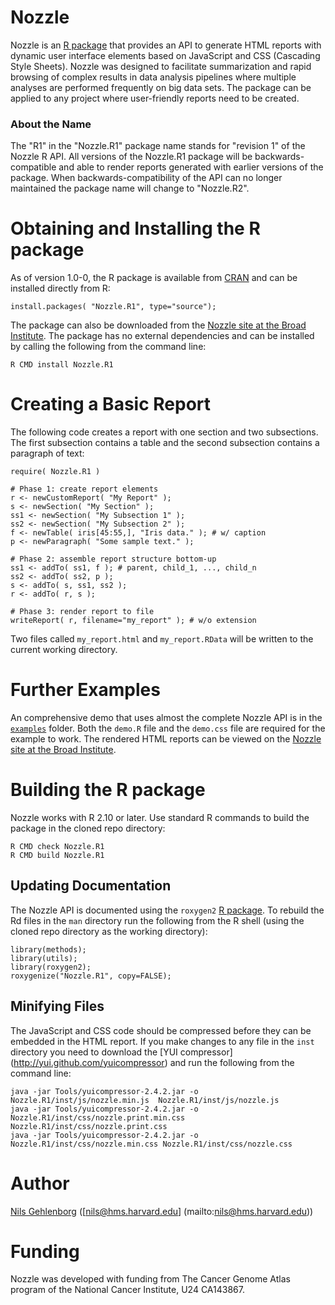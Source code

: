 # Nozzle

Nozzle is an [R package](http://www.r-project.org) that provides an API to generate HTML reports with dynamic user interface elements based on JavaScript and CSS (Cascading Style Sheets). Nozzle was designed to facilitate summarization and rapid browsing of complex results in data analysis pipelines where multiple analyses are performed frequently on big data sets. The package can be applied to any project where user-friendly reports need to be created.

### About the Name

The "R1" in the "Nozzle.R1" package name stands for "revision 1" of the Nozzle R API. All versions of the Nozzle.R1 package will be backwards-compatible and able to render reports generated with earlier versions of the package. When backwards-compatibility of the API can no longer maintained the package name will change to "Nozzle.R2".

# Obtaining and Installing the R package

As of version 1.0-0, the R package is available from [CRAN](http://cran.r-project.org) and can be installed directly from R:

	install.packages( "Nozzle.R1", type="source");

The package can also be downloaded from the [Nozzle site at the Broad Institute](http://gdac.broadinstitute.org/nozzle). The package has no external dependencies and can be installed by calling the following from the command line:

	R CMD install Nozzle.R1


# Creating a Basic Report

The following code creates a report with one section and two subsections. The first subsection contains a table and the second subsection contains a paragraph of text:

	require( Nozzle.R1 )
	
	# Phase 1: create report elements
	r <- newCustomReport( "My Report" );
	s <- newSection( "My Section" );
	ss1 <- newSection( "My Subsection 1" );
	ss2 <- newSection( "My Subsection 2" );
	f <- newTable( iris[45:55,], "Iris data." ); # w/ caption
	p <- newParagraph( "Some sample text." );
	
	# Phase 2: assemble report structure bottom-up
	ss1 <- addTo( ss1, f ); # parent, child_1, ..., child_n 
	ss2 <- addTo( ss2, p );
	s <- addTo( s, ss1, ss2 );
	r <- addTo( r, s );
	
	# Phase 3: render report to file
	writeReport( r, filename="my_report" ); # w/o extension

Two files called `my_report.html` and `my_report.RData` will be written to the current working directory.

# Further Examples

An comprehensive demo that uses almost the complete Nozzle API is in the [`examples`](https://github.com/parklab/Nozzle/tree/develop/examples) folder.
Both the `demo.R` file and the `demo.css` file are required for the example to work. The rendered HTML reports can be viewed on the [Nozzle site at the Broad Institute](http://gdac.broadinstitute.org/docs/nozzle/reports/nozzle1.html).  

# Building the R package

Nozzle works with R 2.10 or later. Use standard R commands to build the package in the cloned repo directory:

	R CMD check Nozzle.R1
	R CMD build Nozzle.R1


## Updating Documentation

The Nozzle API is documented using the `roxygen2` [R package](http://cran.r-project.org/web/packages/roxygen2/index.html). To rebuild the Rd files in the `man` directory run the following from the R shell (using the cloned repo directory as the working directory):

	library(methods);
	library(utils);
	library(roxygen2);
	roxygenize("Nozzle.R1", copy=FALSE);


## Minifying Files

The JavaScript and CSS code should be compressed before they can be embedded in the HTML report. If you make changes to any file in the `inst` directory you need to download the [YUI compressor] (http://yui.github.com/yuicompressor) and run the following from the command line:

	java -jar Tools/yuicompressor-2.4.2.jar -o Nozzle.R1/inst/js/nozzle.min.js 	Nozzle.R1/inst/js/nozzle.js
	java -jar Tools/yuicompressor-2.4.2.jar -o Nozzle.R1/inst/css/nozzle.print.min.css Nozzle.R1/inst/css/nozzle.print.css
	java -jar Tools/yuicompressor-2.4.2.jar -o Nozzle.R1/inst/css/nozzle.min.css Nozzle.R1/inst/css/nozzle.css


# Author

[Nils Gehlenborg](http://www.gehlenborg.com) ([nils@hms.harvard.edu] (mailto:nils@hms.harvard.edu))

# Funding

Nozzle was developed with funding from The Cancer Genome Atlas program of the National Cancer Institute, U24 CA143867.